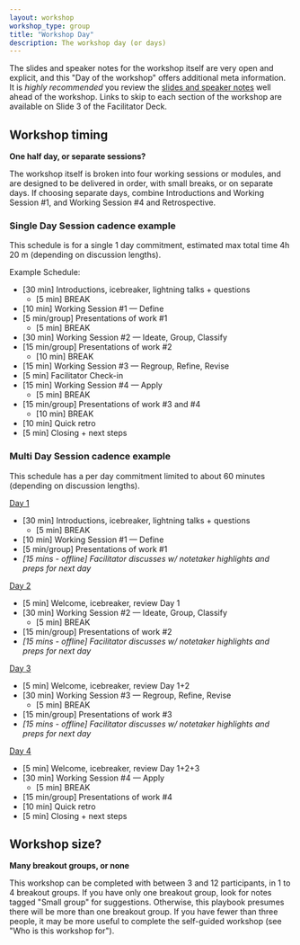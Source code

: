 ```yaml
---
layout: workshop
workshop_type: group
title: "Workshop Day"
description: The workshop day (or days)
---
```



The slides and speaker notes for the workshop itself are very open and explicit, and this "Day of the workshop" offers additional meta information. It is _highly recommended_ you review the [slides and speaker notes](/workshops/multiplayer/resources/slides/) well ahead of the workshop. Links to skip to each section of the workshop are available on Slide 3 of the Facilitator Deck.

## Workshop timing

**One half day, or separate sessions?**

The workshop itself is broken into four working sessions or modules, and are designed to be delivered in order, with small breaks, or on separate days. If choosing separate days, combine Introductions and Working Session #1, and Working Session #4 and Retrospective. 


### Single Day Session cadence example

This schedule is for a single 1 day commitment, estimated max total time 4h 20 m (depending on discussion lengths).

Example Schedule:

* [30 min] Introductions, icebreaker, lightning talks + questions
    * [5 min] BREAK
* [10 min] Working Session #1 — Define 
* [5 min/group] Presentations of work #1
    * [5 min] BREAK
* [30 min] Working Session #2 — Ideate, Group, Classify
* [15 min/group] Presentations of work #2
    * [10 min] BREAK
* [15 min] Working Session #3 — Regroup, Refine, Revise
* [5 min] Facilitator Check-in
* [15 min] Working Session #4 — Apply
    * [5 min] BREAK
* [15 min/group] Presentations of work #3 and #4
    * [10 min] BREAK
* [10 min] Quick retro
* [5 min] Closing + next steps


### Multi Day Session cadence example

This schedule has a per day commitment limited to about 60 minutes (depending on discussion lengths). 

<span style="text-decoration:underline;">Day 1</span>

* [30 min] Introductions, icebreaker, lightning talks + questions
    * [5 min] BREAK
* [10 min] Working Session #1 — Define 
* [5 min/group] Presentations of work #1
* _[15 mins - offline]_ _Facilitator discusses w/ notetaker highlights and preps for next day_

<span style="text-decoration:underline;">Day 2</span>



* [5 min] Welcome, icebreaker, review Day 1
* [30 min] Working Session #2 — Ideate, Group, Classify
    * [5 min] BREAK
* [15 min/group] Presentations of work #2
* _[15 mins - offline]_ _Facilitator discusses w/ notetaker highlights and preps for next day_

<span style="text-decoration:underline;">Day 3</span>



* [5 min] Welcome, icebreaker, review Day 1+2
* [30 min] Working Session #3 — Regroup, Refine, Revise
    * [5 min] BREAK
* [15 min/group] Presentations of work #3 
* _[15 mins - offline]_ _Facilitator discusses w/ notetaker highlights and preps for next day_

<span style="text-decoration:underline;">Day 4</span>



* [5 min] Welcome, icebreaker, review Day 1+2+3
* [30 min] Working Session #4 — Apply
    * [5 min] BREAK
* [15 min/group] Presentations of work #4
* [10 min] Quick retro
* [5 min] Closing + next steps

## Workshop size?

**Many breakout groups, or none**

This workshop can be completed with between 3 and 12 participants, in 1 to 4 breakout groups. If you have only one breakout group, look for notes tagged "Small group" for suggestions. Otherwise, this playbook presumes there will be more than one breakout group. If you have fewer than three people, it may be more useful to complete the self-guided workshop (see "Who is this workshop for").
